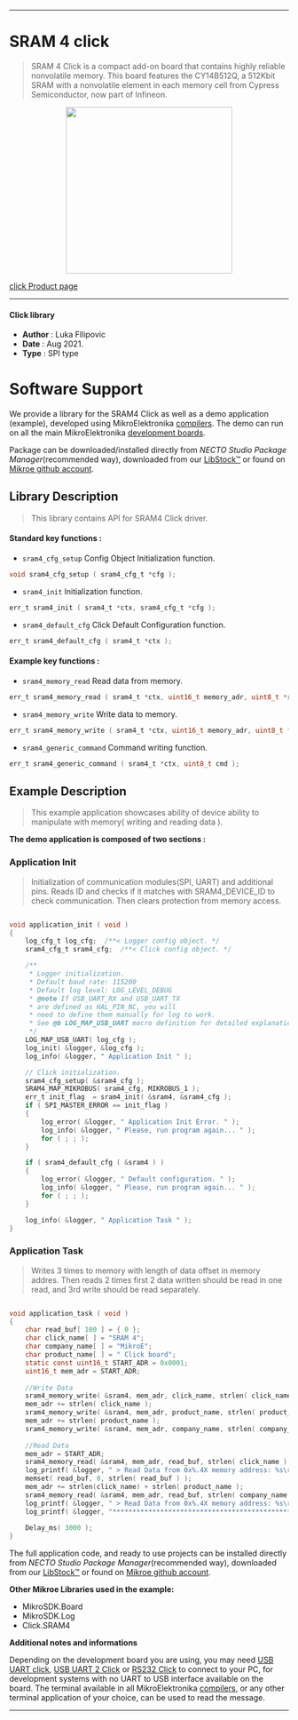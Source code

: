 
---
# SRAM 4 click

> SRAM 4 Click is a compact add-on board that contains highly reliable nonvolatile memory. This board features the CY14B512Q, a 512Kbit SRAM with a nonvolatile element in each memory cell from Cypress Semiconductor, now part of Infineon.

<p align="center">
  <img src="https://download.mikroe.com/images/click_for_ide/sram_4_click.png" height=300px>
</p>

[click Product page](https://www.mikroe.com/sram-4-click)

---


#### Click library

- **Author**        : Luka FIlipovic
- **Date**          : Aug 2021.
- **Type**          : SPI type


# Software Support

We provide a library for the SRAM4 Click
as well as a demo application (example), developed using MikroElektronika
[compilers](https://www.mikroe.com/necto-studio).
The demo can run on all the main MikroElektronika [development boards](https://www.mikroe.com/development-boards).

Package can be downloaded/installed directly from *NECTO Studio Package Manager*(recommended way), downloaded from our [LibStock&trade;](https://libstock.mikroe.com) or found on [Mikroe github account](https://github.com/MikroElektronika/mikrosdk_click_v2/tree/master/clicks).

## Library Description

> This library contains API for SRAM4 Click driver.

#### Standard key functions :

- `sram4_cfg_setup` Config Object Initialization function.
```c
void sram4_cfg_setup ( sram4_cfg_t *cfg );
```

- `sram4_init` Initialization function.
```c
err_t sram4_init ( sram4_t *ctx, sram4_cfg_t *cfg );
```

- `sram4_default_cfg` Click Default Configuration function.
```c
err_t sram4_default_cfg ( sram4_t *ctx );
```

#### Example key functions :

- `sram4_memory_read` Read data from memory.
```c
err_t sram4_memory_read ( sram4_t *ctx, uint16_t memory_adr, uint8_t *read_data, uint8_t read_len );
```

- `sram4_memory_write` Write data to memory.
```c
err_t sram4_memory_write ( sram4_t *ctx, uint16_t memory_adr, uint8_t *write_data, uint8_t write_len );
```

- `sram4_generic_command` Command writing function.
```c
err_t sram4_generic_command ( sram4_t *ctx, uint8_t cmd );
```

## Example Description

> This example application showcases ability of device
ability to manipulate with memory( writing and reading data ).

**The demo application is composed of two sections :**

### Application Init

> Initialization of communication modules(SPI, UART) and additional 
pins. Reads ID and checks if it matches with SRAM4_DEVICE_ID to 
check communication. Then clears protection from memory access.

```c

void application_init ( void )
{
    log_cfg_t log_cfg;  /**< Logger config object. */
    sram4_cfg_t sram4_cfg;  /**< Click config object. */

    /** 
     * Logger initialization.
     * Default baud rate: 115200
     * Default log level: LOG_LEVEL_DEBUG
     * @note If USB_UART_RX and USB_UART_TX 
     * are defined as HAL_PIN_NC, you will 
     * need to define them manually for log to work. 
     * See @b LOG_MAP_USB_UART macro definition for detailed explanation.
     */
    LOG_MAP_USB_UART( log_cfg );
    log_init( &logger, &log_cfg );
    log_info( &logger, " Application Init " );

    // Click initialization.
    sram4_cfg_setup( &sram4_cfg );
    SRAM4_MAP_MIKROBUS( sram4_cfg, MIKROBUS_1 );
    err_t init_flag  = sram4_init( &sram4, &sram4_cfg );
    if ( SPI_MASTER_ERROR == init_flag )
    {
        log_error( &logger, " Application Init Error. " );
        log_info( &logger, " Please, run program again... " );
        for ( ; ; );
    }

    if ( sram4_default_cfg ( &sram4 ) )
    {
        log_error( &logger, " Default configuration. " );
        log_info( &logger, " Please, run program again... " );
        for ( ; ; );
    }

    log_info( &logger, " Application Task " );
}

```

### Application Task

> Writes 3 times to memory with length of data offset in memory addres.
Then reads 2 times first 2 data written should be read in one read,
and 3rd write should be read separately.

```c

void application_task ( void )
{
    char read_buf[ 100 ] = { 0 };
    char click_name[ ] = "SRAM 4";
    char company_name[ ] = "MikroE";
    char product_name[ ] = " Click board";
    static const uint16_t START_ADR = 0x0001;
    uint16_t mem_adr = START_ADR;
    
    //Write Data
    sram4_memory_write( &sram4, mem_adr, click_name, strlen( click_name ) );
    mem_adr += strlen( click_name );
    sram4_memory_write( &sram4, mem_adr, product_name, strlen( product_name ) );
    mem_adr += strlen( product_name );
    sram4_memory_write( &sram4, mem_adr, company_name, strlen( company_name ) );
    
    //Read Data
    mem_adr = START_ADR;
    sram4_memory_read( &sram4, mem_adr, read_buf, strlen( click_name ) + strlen( product_name ) );
    log_printf( &logger, " > Read Data from 0x%.4X memory address: %s\r\n", mem_adr, read_buf );
    memset( read_buf, 0, strlen( read_buf ) );
    mem_adr += strlen(click_name) + strlen( product_name );
    sram4_memory_read( &sram4, mem_adr, read_buf, strlen( company_name ) );
    log_printf( &logger, " > Read Data from 0x%.4X memory address: %s\r\n", mem_adr, read_buf );
    log_printf( &logger, "**********************************************************************\r\n" );
    
    Delay_ms( 3000 );
}

```

The full application code, and ready to use projects can be installed directly from *NECTO Studio Package Manager*(recommended way), downloaded from our [LibStock&trade;](https://libstock.mikroe.com) or found on [Mikroe github account](https://github.com/MikroElektronika/mikrosdk_click_v2/tree/master/clicks).

**Other Mikroe Libraries used in the example:**

- MikroSDK.Board
- MikroSDK.Log
- Click.SRAM4

**Additional notes and informations**

Depending on the development board you are using, you may need
[USB UART click](http://shop.mikroe.com/usb-uart-click),
[USB UART 2 Click](http://shop.mikroe.com/usb-uart-2-click) or
[RS232 Click](http://shop.mikroe.com/rs232-click) to connect to your PC, for
development systems with no UART to USB interface available on the board. The
terminal available in all MikroElektronika
[compilers](http://shop.mikroe.com/compilers), or any other terminal application
of your choice, can be used to read the message.

---
